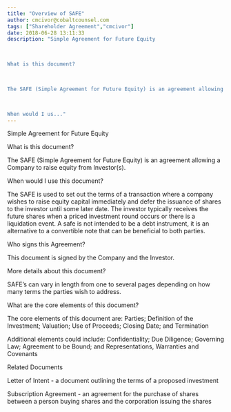 ```yaml
---
title: "Overview of SAFE"
author: cmcivor@cobaltcounsel.com
tags: ["Shareholder Agreement","cmcivor"]
date: 2018-06-28 13:11:33
description: "Simple Agreement for Future Equity

 

What is this document?

 

The SAFE (Simple Agreement for Future Equity) is an agreement allowing a Company to raise equity from Investor(s).

 

When would I us..."
---
```


Simple Agreement for Future Equity

 

What is this document?

 

The SAFE (Simple Agreement for Future Equity) is an agreement allowing a Company to raise equity from Investor(s).

 

When would I use this document?

 

The SAFE is used to set out the terms of a transaction where a company wishes to raise equity capital immediately and defer the issuance of shares to the investor until some later date. The investor typically receives the future shares when a priced investment round occurs or there is a liquidation event. A safe is not intended to be a debt instrument, it is an alternative to a convertible note that can be beneficial to both parties.

 

Who signs this Agreement?

 

This document is signed by the Company and the Investor.

 

More details about this document?

 

SAFE’s can vary in length from one to several pages depending on how many terms the parties wish to address.

 

What are the core elements of this document?

 

The core elements of this document are: Parties; Definition of the Investment; Valuation; Use of Proceeds; Closing Date; and Termination

 

Additional elements could include: Confidentiality; Due Diligence; Governing Law; Agreement to be Bound; and Representations, Warranties and Covenants

 

Related Documents

 

Letter of Intent - a document outlining the terms of a proposed investment

 

Subscription Agreement - an agreement for the purchase of shares between a person buying shares and the corporation issuing the shares